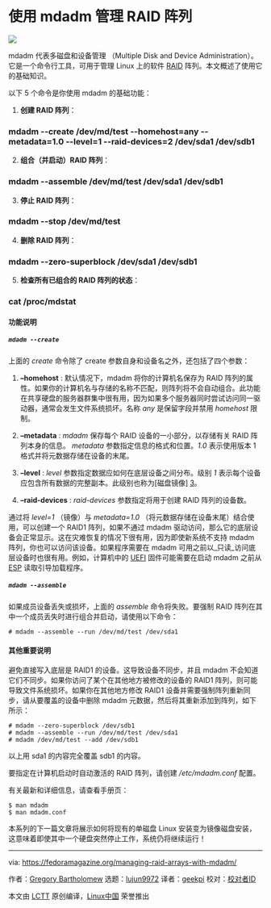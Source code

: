 [#]: collector: (lujun9972)
[#]: translator: (geekpi)
[#]: reviewer: ( )
[#]: publisher: ( )
[#]: url: ( )
[#]: subject: (Managing RAID arrays with mdadm)
[#]: via: (https://fedoramagazine.org/managing-raid-arrays-with-mdadm/)
[#]: author: (Gregory Bartholomew https://fedoramagazine.org/author/glb/)

使用 mdadm 管理 RAID 阵列
======

![][1]

mdadm 代表多磁盘和设备管理 （Multiple Disk and Device Administration）。它是一个命令行工具，可用于管理 Linux 上的软件 [RAID][2] 阵列。本文概述了使用它的基础知识。

以下 5 个命令是你使用 mdadm 的基础功能：

  1. **创建 RAID 阵列**：
### mdadm --create /dev/md/test --homehost=any --metadata=1.0 --level=1 --raid-devices=2 /dev/sda1 /dev/sdb1

  2. **组合（并启动）RAID 阵列**：
### mdadm --assemble /dev/md/test /dev/sda1 /dev/sdb1

  3. **停止 RAID 阵列**：
### mdadm --stop /dev/md/test

  4. **删除 RAID 阵列**：
### mdadm --zero-superblock /dev/sda1 /dev/sdb1

  5. **检查所有已组合的 RAID 阵列的状态**：
### cat /proc/mdstat



#### 功能说明

##### `mdadm --create`

上面的 _create_ 命令除了 create 参数自身和设备名之外，还包括了四个参数：

  1. **–homehost** :
默认情况下，mdadm 将你的计算机名保存为 RAID 阵列的属性。如果你的计算机名与存储的名称不匹配，则阵列将不会自动组合。此功能在共享硬盘的服务器群集中很有用，因为如果多个服务器同时尝试访问同一驱动器，通常会发生文件系统损坏。名称 _any_ 是保留字段并禁用 _homehost_ 限制。

  2. **–metadata** :
_mdadm_ 保存每个 RAID 设备的一小部分，以存储有关 RAID 阵列本身的信息。 _metadata_ 参数指定信息的格式和位置。_1.0_ 表示使用版本 1 格式并将元数据存储在设备的末尾。

  3. **–level** :
_level_ 参数指定数据应如何在底层设备之间分布。级别 _1_ 表示每个设备应包含所有数据的完整副本。此级别也称为[磁盘镜像] [3]。

  4. **–raid-devices** :
_raid-devices_ 参数指定将用于创建 RAID 阵列的设备数。


通过将 _level=1_ （镜像）与 _metadata=1.0_ （将元数据存储在设备末尾）结合使用，可以创建一个 RAID1 阵列，如果不通过 mdadm 驱动访问，那么它的底层设备会正常显示。这在灾难恢复的情况下很有用，因为即使新系统不支持 mdadm 阵列，你也可以访问该设备。如果程序需要在 mdadm 可用之前以_只读_访问底层设备时也很有用。例如，计算机中的 [UEFI][4] 固件可能需要在启动 mdadm 之前从 [ESP][5] 读取引导加载程序。

##### `mdadm --assemble`

如果成员设备丢失或损坏，上面的 _assemble_ 命令将失败。要强制 RAID 阵列在其中一个成员丢失时进行组合并启动，请使用以下命令：

```
# mdadm --assemble --run /dev/md/test /dev/sda1
```

#### 其他重要说明

避免直接写入底层是 RAID1 的设备。这导致设备不同步，并且 mdadm 不会知道它们不同步。如果你访问了某个在其他地方被修改的设备的 RAID1 阵列，则可能导致文件系统损坏。如果你在其他地方修改 RAID1 设备并需要强制阵列重新同步，请从要覆盖的设备中删除 mdadm 元数据，然后将其重新添加到阵列，如下所示：

```
# mdadm --zero-superblock /dev/sdb1
# mdadm --assemble --run /dev/md/test /dev/sda1
# mdadm /dev/md/test --add /dev/sdb1
```

以上用 sda1 的内容完全覆盖 sdb1 的内容。

要指定在计算机启动时自动激活的 RAID 阵列，请创建 _/etc/mdadm.conf_ 配置。

有关最新和详细信息，请查看手册页：

```
$ man mdadm
$ man mdadm.conf
```

本系列的下一篇文章将展示如何将现有的单磁盘 Linux 安装变为镜像磁盘安装，这意味着即使其中一个硬盘突然停止工作，系统仍将继续运行！

--------------------------------------------------------------------------------

via: https://fedoramagazine.org/managing-raid-arrays-with-mdadm/

作者：[Gregory Bartholomew][a]
选题：[lujun9972][b]
译者：[geekpi](https://github.com/geekpi)
校对：[校对者ID](https://github.com/校对者ID)

本文由 [LCTT](https://github.com/LCTT/TranslateProject) 原创编译，[Linux中国](https://linux.cn/) 荣誉推出

[a]: https://fedoramagazine.org/author/glb/
[b]: https://github.com/lujun9972
[1]: https://fedoramagazine.org/wp-content/uploads/2019/04/mdadm-816x345.jpg
[2]: https://en.wikipedia.org/wiki/RAID
[3]: https://en.wikipedia.org/wiki/Disk_mirroring
[4]: https://en.wikipedia.org/wiki/Unified_Extensible_Firmware_Interface
[5]: https://en.wikipedia.org/wiki/EFI_system_partition
